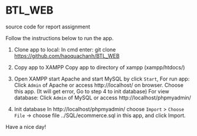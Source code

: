# BTL_WEB
source code for report assignment


Follow the instructions below to run the app.

1. Clone app to local: 
    In cmd enter: git clone https://github.com/haoquachanh/BTL_WEB

2. Copy app to XAMPP
    Copy app to directory of xampp (xampp/htdocs/)

3. Open XAMPP start Apache and start MySQL by click `Start`,
    For run app: Click `Admin` of Apache or access http://localhost/ on browser. Choose this app. (It will get error, Go to step 4 to init database)
    For view database: Click `Admin` of MySQL or access http://localhost/phpmyadmin/ 

4. Init database
    In http://localhost/phpmyadmin/ choose `Import` > `Choose File` -> choose file ../SQL/ecommerce.sql in this app, and click Import.

Have a nice day!
